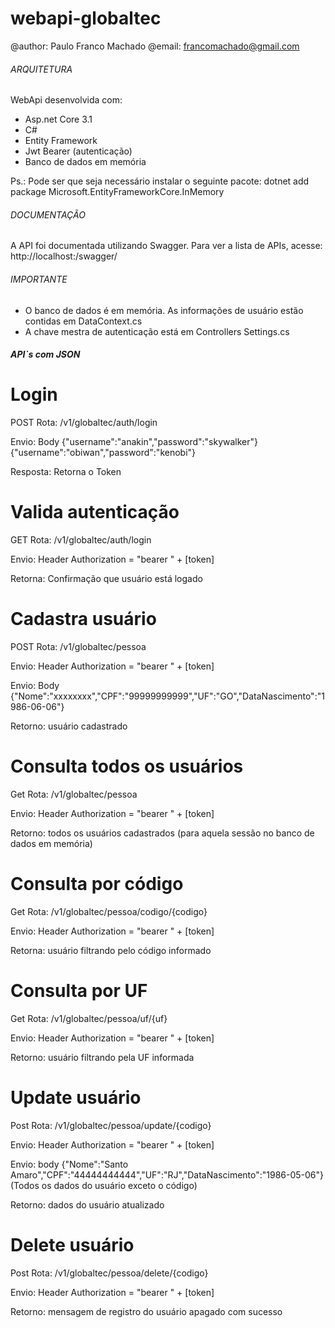 # webapi-globaltec
@author: Paulo Franco Machado
@email: francomachado@gmail.com

###### ARQUITETURA #######
WebApi desenvolvida com:
   - Asp.net Core 3.1 
   - C#
   - Entity Framework
   - Jwt Bearer (autenticação)
   - Banco de dados em memória

Ps.: Pode ser que seja necessário instalar o seguinte pacote:
dotnet add package Microsoft.EntityFrameworkCore.InMemory

###### DOCUMENTAÇÃO #######
A API foi documentada utilizando Swagger. Para ver a lista de APIs, acesse:
http://localhost:/swagger/

###### IMPORTANTE #########
- O banco de dados é em memória. As informações de usuário estão contidas em DataContext.cs
- A chave mestra de autenticação está em Controllers Settings.cs

##### API`s com JSON ######

# Login
POST
Rota: /v1/globaltec/auth/login

Envio: Body
{"username":"anakin","password":"skywalker"}
{"username":"obiwan","password":"kenobi"}

Resposta: Retorna o Token

# Valida autenticação
GET
Rota: /v1/globaltec/auth/login

Envio: Header
Authorization = "bearer " + [token]

Retorna: Confirmação que usuário está logado

# Cadastra usuário
POST
Rota: /v1/globaltec/pessoa

Envio: Header
Authorization = "bearer " + [token]

Envio: Body
{"Nome":"xxxxxxxx","CPF":"99999999999","UF":"GO","DataNascimento":"1986-06-06"}

Retorno: usuário cadastrado


# Consulta todos os usuários
Get
Rota: /v1/globaltec/pessoa

Envio: Header
Authorization = "bearer " + [token]

Retorno: todos os usuários cadastrados (para aquela sessão no banco de dados em memória)


# Consulta por código
Get
Rota: /v1/globaltec/pessoa/codigo/{codigo}

Envio: Header
Authorization = "bearer " + [token]

Retorna: usuário filtrando pelo código informado


# Consulta por UF
Get
Rota: /v1/globaltec/pessoa/uf/{uf}

Envio: Header
Authorization = "bearer " + [token]

Retorno: usuário filtrando pela UF informada

# Update usuário
Post
Rota: /v1/globaltec/pessoa/update/{codigo}

Envio: Header
Authorization = "bearer " + [token]

Envio: body
{"Nome":"Santo Amaro","CPF":"44444444444","UF":"RJ","DataNascimento":"1986-05-06"}
(Todos os dados do usuário exceto o código)

Retorno: dados do usuário atualizado

# Delete usuário
Post
Rota: /v1/globaltec/pessoa/delete/{codigo}

Envio: Header
Authorization = "bearer " + [token]

Retorno: mensagem de registro do usuário apagado com sucesso



